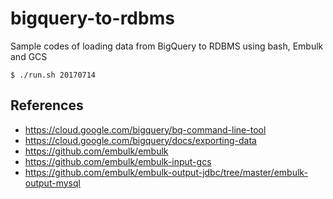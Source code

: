 # bigquery-to-rdbms
Sample codes of loading data from BigQuery to RDBMS using bash, Embulk and GCS

```shell
$ ./run.sh 20170714
```

## References
* https://cloud.google.com/bigquery/bq-command-line-tool
* https://cloud.google.com/bigquery/docs/exporting-data
* https://github.com/embulk/embulk
* https://github.com/embulk/embulk-input-gcs
* https://github.com/embulk/embulk-output-jdbc/tree/master/embulk-output-mysql
